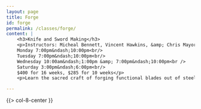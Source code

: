 ```yaml
---
layout: page
title: Forge
id: forge
permalink: /classes/forge/
content: |
    <h3>Knife and Sword Making</h3>
    <p>Instructors: Micheal Bennett, Vincent Hawkins, &amp; Chris Mayor<br />
    Monday 7:00pm&ndash;10:00pm<br/>
    Tuesday 7:00pm&ndash;10:00pm<br/>
    Wednesday 10:00am&ndash;1:00pm &amp; 7:00pm&ndash;10:00pm<br />
    Saturday 3:00pm&ndash;6:00pm<br/>
    $400 for 16 weeks, $285 for 10 weeks</p>       
    <p>Learn the sacred craft of forging functional blades out of steel. In this class students will learn how to design and forge knives and swords as well as designing and making ornate hilts and scabbards. Skills learned in this class include forging technique, tempering, gas and coke forge operations, and surfacing techniques.</p>

---
```


{{> col-8-center }}
